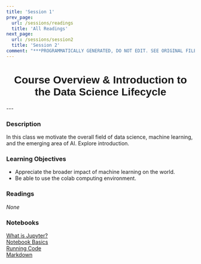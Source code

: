```yaml
---
title: 'Session 1'
prev_page:
  url: /sessions/readings
  title: 'All Readings'
next_page:
  url: /sessions/session2
  title: 'Session 2'
comment: "***PROGRAMMATICALLY GENERATED, DO NOT EDIT. SEE ORIGINAL FILES IN /content***"
---
```

<h1  style="font-family:  Verdana,  Geneva,  sans-serif;  text-align:center">Course  Overview  &  Introduction  to  the  Data  Science  Lifecycle</h1> 
--- 
 
###  Description 
In  this  class  we  motivate  the  overall  field  of  data  science,  machine  learning,  and  the  emerging  area  of  AI.    Explore  introduction.   
 
###  Learning  Objectives 
-  Appreciate  the  broader  impact  of  machine  learning  on  the  world. 
-  Be  able  to  use  the  colab  computing  environment. 
 
###  Readings 
*None* 
 
###  Notebooks 
[What  is  Jupyter?](https://rpi-data.github.io/course-intro-ml-app/notebooks/01-what-is-jupyter.html)<br>[Notebook  Basics](https://rpi-data.github.io/course-intro-ml-app/notebooks/02-notebook-basics.html)<br>[Running  Code](https://rpi-data.github.io/course-intro-ml-app/notebooks/03-running-code.html)<br>[Markdown](https://rpi-data.github.io/course-intro-ml-app/notebooks/04-markdown.html)
